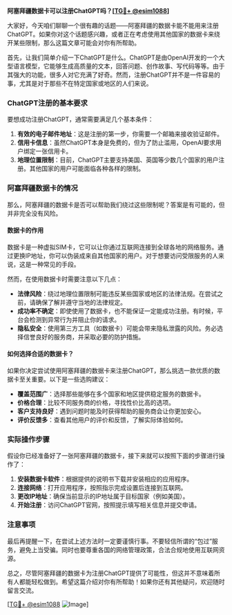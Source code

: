 **阿塞拜疆数据卡可以注册ChatGPT吗？[[TG💪+ @esim1088](https://t.me/s/esim1088)]**

大家好，今天咱们聊聊一个很有趣的话题——阿塞拜疆的数据卡能不能用来注册ChatGPT。如果你对这个话题感兴趣，或者正在考虑使用其他国家的数据卡来绕开某些限制，那么这篇文章可能会对你有所帮助。

首先，让我们简单介绍一下ChatGPT是什么。ChatGPT是由OpenAI开发的一个大型语言模型，它能够生成高质量的文本，回答问题、创作故事、写代码等等。由于其强大的功能，很多人对它充满了好奇。然而，注册ChatGPT并不是一件容易的事，尤其是对于那些不在特定国家或地区的人们来说。

### ChatGPT注册的基本要求

要想成功注册ChatGPT，通常需要满足几个基本条件：

1. **有效的电子邮件地址**：这是注册的第一步，你需要一个邮箱来接收验证邮件。
2. **信用卡信息**：虽然ChatGPT本身是免费的，但为了防止滥用，OpenAI要求用户绑定一张信用卡。
3. **地理位置限制**：目前，ChatGPT主要支持美国、英国等少数几个国家的用户注册。其他国家的用户可能面临各种各样的限制。

### 阿塞拜疆数据卡的情况

那么，阿塞拜疆的数据卡是否可以帮助我们绕过这些限制呢？答案是有可能的，但并非完全没有风险。

#### 数据卡的作用

数据卡是一种虚拟SIM卡，它可以让你通过互联网连接到全球各地的网络服务。通过更换IP地址，你可以伪装成来自其他国家的用户。对于想要访问受限服务的人来说，这是一种常见的手段。

然而，在使用数据卡时需要注意以下几点：

- **法律风险**：绕过地理位置限制可能违反某些国家或地区的法律法规。在尝试之前，请确保了解并遵守当地的法律规定。
- **成功率不确定**：即使使用了数据卡，也不能保证一定能成功注册。有时候，平台会检测到异常行为并阻止你的请求。
- **隐私安全**：使用第三方工具（如数据卡）可能会带来隐私泄露的风险。务必选择信誉良好的服务商，并采取必要的防护措施。

#### 如何选择合适的数据卡？

如果你决定尝试使用阿塞拜疆的数据卡来注册ChatGPT，那么挑选一款优质的数据卡至关重要。以下是一些选购建议：

- **覆盖范围广**：选择那些能够在多个国家和地区提供稳定服务的数据卡。
- **价格合理**：比较不同服务商的价格，寻找性价比高的选项。
- **客户支持良好**：遇到问题时能及时获得帮助的服务商会让你更加安心。
- **评价反馈多**：查看其他用户的评价和反馈，了解实际体验如何。

### 实际操作步骤

假设你已经准备好了一张阿塞拜疆的数据卡，接下来就可以按照下面的步骤进行操作了：

1. **安装数据卡软件**：根据提供的说明书下载并安装相应的应用程序。
2. **连接网络**：打开应用程序，按照指示完成设置后连接到互联网。
3. **更改IP地址**：确保当前显示的IP地址属于目标国家（例如美国）。
4. **开始注册**：访问ChatGPT官网，按照提示填写相关信息并提交申请。

### 注意事项

最后再提醒一下，在尝试上述方法时一定要谨慎行事。不要轻信所谓的“包过”服务，避免上当受骗。同时也要尊重各国的网络管理政策，合法合规地使用互联网资源。

总之，尽管阿塞拜疆的数据卡为注册ChatGPT提供了可能性，但这并不意味着所有人都能轻松做到。希望这篇介绍对你有所帮助！如果你还有其他疑问，欢迎随时留言交流。

[[TG💪+ @esim1088](https://t.me/s/esim1088) ![Image](https://i.postimg.cc/4NQfJmqS/Snipaste-2025-05-13-00-14-12.png)]